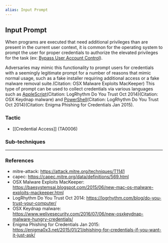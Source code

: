 ```yaml
---
alias: Input Prompt
---
```


## Input Prompt

When programs are executed that need additional privileges than are present in the current user context, it is common for the operating system to prompt the user for proper credentials to authorize the elevated privileges for the task (ex: [Bypass User Account Control](https://attack.mitre.org/techniques/T1088)).

Adversaries may mimic this functionality to prompt users for credentials with a seemingly legitimate prompt for a number of reasons that mimic normal usage, such as a fake installer requiring additional access or a fake malware removal suite.(Citation: OSX Malware Exploits MacKeeper) This type of prompt can be used to collect credentials via various languages such as [AppleScript](https://attack.mitre.org/techniques/T1155)(Citation: LogRhythm Do You Trust Oct 2014)(Citation: OSX Keydnap malware) and [PowerShell](https://attack.mitre.org/techniques/T1086)(Citation: LogRhythm Do You Trust Oct 2014)(Citation: Enigma Phishing for Credentials Jan 2015).


### Tactic

- [[Credential Access]] (TA0006)

### Sub-techniques


---
### References

- mitre-attack: https://attack.mitre.org/techniques/T1141
- capec: https://capec.mitre.org/data/definitions/569.html
- OSX Malware Exploits MacKeeper: https://baesystemsai.blogspot.com/2015/06/new-mac-os-malware-exploits-mackeeper.html
- LogRhythm Do You Trust Oct 2014: https://logrhythm.com/blog/do-you-trust-your-computer/
- OSX Keydnap malware: https://www.welivesecurity.com/2016/07/06/new-osxkeydnap-malware-hungry-credentials/
- Enigma Phishing for Credentials Jan 2015: https://enigma0x3.net/2015/01/21/phishing-for-credentials-if-you-want-it-just-ask/
